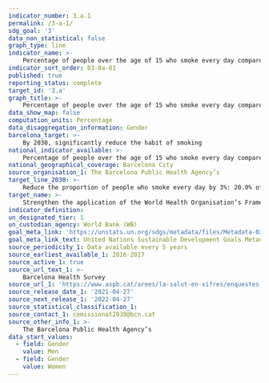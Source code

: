 ```yaml
---
indicator_number: 3.a.1
permalink: /3-a-1/
sdg_goal: '3'
data_non_statistical: false
graph_type: line
indicator_name: >-
    Percentage of people over the age of 15 who smoke every day compared to the total population in this age group
indicator_sort_order: 03-0a-01
published: true
reporting_status: complete
target_id: '3.a'
graph_title: >-
    Percentage of people over the age of 15 who smoke every day compared to the total population in this age group
data_show_map: false
computation_units: Percentage
data_disaggregation_information: Gender
barcelona_target: >-
    By 2030, significantly reduce the habit of smoking  
national_indicator_available: >-
    Percentage of people over the age of 15 who smoke every day compared to the total population in this age group
national_geographical_coverage: Barcelona City 
source_organisation_1: The Barcelona Public Health Agency’s 
target_line_2030: >-
    Reduce the proportion of people who smoke every day by 3%: 20.0% of men and 13.0% of women
target_name: >-
    Strengthen the application of the World Health Organisation’s Framework Convention on Tobacco Control in all countries, as applicable
indicator_definition:
un_designated_tier: 1
un_custodian_agency: World Bank (WB)
goal_meta_link: 'https://unstats.un.org/sdgs/metadata/files/Metadata-03-0a-01.pdf'
goal_meta_link_text: United Nations Sustainable Development Goals Metadata (pdf 894kB)
source_periodicity_1: Data available every 5 years
source_earliest_available_1: 2016-2017
source_active_1: true
source_url_text_1: >-
    Barcelona Health Survey
source_url_1: 'https://www.aspb.cat/arees/la-salut-en-xifres/enquestes-de-salut/'
source_release_date_1: '2021-04-27'
source_next_release_1: '2022-04-27'
source_statistical_classification_1: 
source_contact_1: comissionat2030@bcn.cat
source_other_info_1: >-
    The Barcelona Public Health Agency’s
data_start_values:
  - field: Gender
    value: Men
  - field: Gender  
    value: Women
---
```

